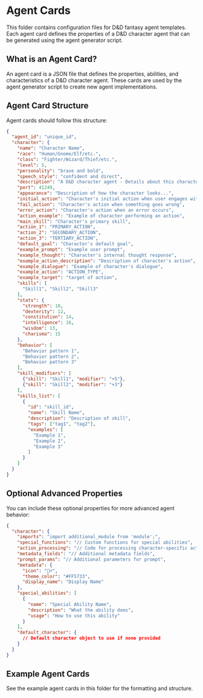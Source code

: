# Agent Cards

This folder contains configuration files for D&D fantasy agent templates. Each agent card defines the properties of a D&D character agent that can be generated using the agent generator script.

## What is an Agent Card?

An agent card is a JSON file that defines the properties, abilities, and characteristics of a D&D character agent. These cards are used by the agent generator script to create new agent implementations.

## Agent Card Structure

Agent cards should follow this structure:

```json
{
  "agent_id": "unique_id",
  "character": {
    "name": "Character Name",
    "race": "Human/Gnome/Elf/etc.",
    "class": "Fighter/Wizard/Thief/etc.",
    "level": 5,
    "personality": "brave and bold",
    "speech_style": "confident and direct",
    "description": "A D&D character agent - Details about this character...",
    "port": 41249,
    "appearance": "Description of how the character looks...",
    "initial_action": "Character's initial action when user engages with them",
    "fail_action": "Character's action when something goes wrong",
    "error_action": "Character's action when an error occurs",
    "action_example": "Example of character performing an action",
    "main_skill": "Character's primary skill",
    "action_1": "PRIMARY_ACTION",
    "action_2": "SECONDARY_ACTION",
    "action_3": "TERTIARY_ACTION",
    "default_goal": "Character's default goal",
    "example_prompt": "Example user prompt",
    "example_thought": "Character's internal thought response",
    "example_action_description": "Description of character's action",
    "example_dialogue": "Example of character's dialogue",
    "example_action": "ACTION_TYPE",
    "example_target": "target of action",
    "skills": [
      "Skill1", "Skill2", "Skill3"
    ],
    "stats": {
      "strength": 10,
      "dexterity": 12,
      "constitution": 14,
      "intelligence": 16,
      "wisdom": 13,
      "charisma": 15
    },
    "behavior": [
      "Behavior pattern 1",
      "Behavior pattern 2",
      "Behavior pattern 3"
    ],
    "skill_modifiers": [
      {"skill": "Skill1", "modifier": "+5"},
      {"skill": "Skill2", "modifier": "+3"}
    ],
    "skills_list": [
      {
        "id": "skill_id",
        "name": "Skill Name",
        "description": "Description of skill",
        "tags": ["tag1", "tag2"],
        "examples": [
          "Example 1",
          "Example 2",
          "Example 3"
        ]
      }
    ]
  }
}
```

## Optional Advanced Properties

You can include these optional properties for more advanced agent behavior:

```json
{
  "character": {
    "imports": "import additional_module from 'module';",
    "special_functions": "// Custom functions for special abilities",
    "action_processing": "// Code for processing character-specific actions",
    "metadata_fields": "// Additional metadata fields",
    "prompt_params": "// Additional parameters for prompt",
    "metadata": {
      "icon": "🧙‍♂️",
      "theme_color": "#FF5733",
      "display_name": "Display Name"
    },
    "special_abilities": [
      {
        "name": "Special Ability Name",
        "description": "What the ability does",
        "usage": "How to use this ability"
      }
    ],
    "default_character": {
      // Default character object to use if none provided
    }
  }
}
```

## Example Agent Cards

See the example agent cards in this folder for the formatting and structure.